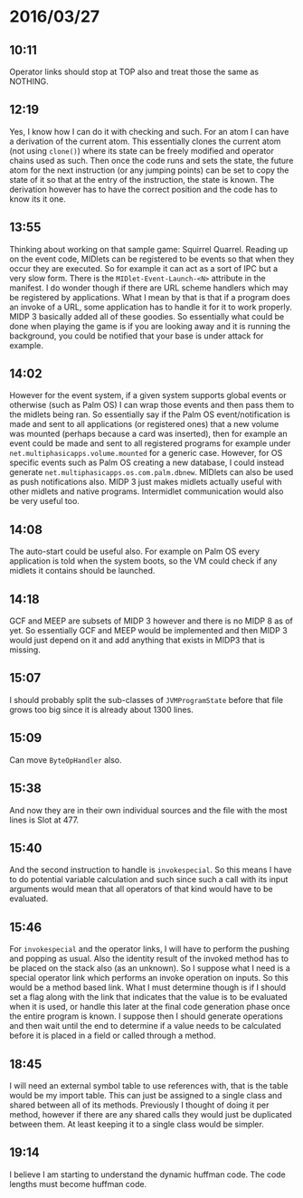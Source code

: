 # 2016/03/27

## 10:11

Operator links should stop at TOP also and treat those the same as NOTHING.

## 12:19

Yes, I know how I can do it with checking and such. For an atom I can have
a derivation of the current atom. This essentially clones the current atom (not
using `clone()`) where its state can be freely modified and operator chains
used as such. Then once the code runs and sets the state, the future atom for
the next instruction (or any jumping points) can be set to copy the state of it
so that at the entry of the instruction, the state is known. The derivation
however has to have the correct position and the code has to know its it one.

## 13:55

Thinking about working on that sample game: Squirrel Quarrel. Reading up on
the event code, MIDlets can be registered to be events so that when they
occur they are executed. So for example it can act as a sort of IPC but a
very slow form. There is the `MIDlet-Event-Launch-<N>` attribute in the
manifest. I do wonder though if there are URL scheme handlers which may be
registered by applications. What I mean by that is that if a program does an
invoke of a URL, some application has to handle it for it to work properly.
MIDP 3 basically added all of these goodies. So essentially what could be done
when playing the game is if you are looking away and it is running the
background, you could be notified that your base is under attack for example.

## 14:02

However for the event system, if a given system supports global events or
otherwise (such as Palm OS) I can wrap those events and then pass them to the
midlets being ran. So essentially say if the Palm OS event/notification is
made and sent to all applications (or registered ones) that a new volume was
mounted (perhaps because a card was inserted), then for example an event
could be made and sent to all registered programs for example under
`net.multiphasicapps.volume.mounted` for a generic case. However, for OS
specific events such as Palm OS creating a new database, I could instead
generate `net.multiphasicapps.os.com.palm.dbnew`. MIDlets can also be used
as push notifications also. MIDP 3 just makes midlets actually useful with
other midlets and native programs. Intermidlet communication would also be
very useful too.

## 14:08

The auto-start could be useful also. For example on Palm OS every application
is told when the system boots, so the VM could check if any midlets it contains
should be launched.

## 14:18

GCF and MEEP are subsets of MIDP 3 however and there is no MIDP 8 as of yet. So
essentially GCF and MEEP would be implemented and then MIDP 3 would just depend
on it and add anything that exists in MIDP3 that is missing.

## 15:07

I should probably split the sub-classes of `JVMProgramState` before that file
grows too big since it is already about 1300 lines.

## 15:09

Can move `ByteOpHandler` also.

## 15:38

And now they are in their own individual sources and the file with the most
lines is Slot at 477.

## 15:40

And the second instruction to handle is `invokespecial`. So this means I have
to do potential variable calculation and such since such a call with its
input arguments would mean that all operators of that kind would have to be
evaluated.

## 15:46

For `invokespecial` and the operator links, I will have to perform the pushing
and popping as usual. Also the identity result of the invoked method has to be
placed on the stack also (as an unknown). So I suppose what I need is a special
operator link which performs an invoke operation on inputs. So this would be
a method based link. What I must determine though is if I should set a flag
along with the link that indicates that the value is to be evaluated when it
is used, or handle this later at the final code generation phase once the
entire program is known. I suppose then I should generate operations and then
wait until the end to determine if a value needs to be calculated before it
is placed in a field or called through a method.

## 18:45

I will need an external symbol table to use references with, that is the table
would be my import table. This can just be assigned to a single class and
shared between all of its methods. Previously I thought of doing it per
method, however if there are any shared calls they would just be duplicated
between them. At least keeping it to a single class would be simpler.

## 19:14

I believe I am starting to understand the dynamic huffman code. The code
lengths must become huffman code.

